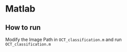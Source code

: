 # Matlab 
## How to run

Modify the Image Path in `OCT_classification.m`
and run `OCT_classification.m`